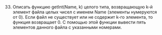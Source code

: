 33.	Описать функцию getInt(Name, k) целого типа, возвращающую k-й элемент файла целых чисел с именем Name (элементы нумеруются от 0). Если файл не существует или не содержит k-го элемента, то функция возвращает 0. С помощью этой функции вывести пять элементов данного файла с указанными номерами. 
